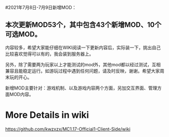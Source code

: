 #2021年7月8日-7月9日新增MOD：
## 本次更新MOD53个，其中包含43个新增MOD、10个可选MOD。  

内容较多，希望大家能仔细在WIKI阅读一下更新内容后，实际装一下，挑出自己比较喜欢觉得可以有的，我会装到服务器上。  

另外，除了需要两为玩家以上才能测试的mod外，其他mod都以经过测试，互相兼容且能稳定运行。如游玩过程中遇到任何问题，请及时反映，谢谢。希望大家周末玩的开心。  

新增MOD主要针对：游戏机制、以及游戏内容两个方面，另加交互界面、管理方面MOD内容。  

# More Details in wiki
https://github.com/kwzxzx/MC1.17-Official1-Client-Side/wiki
